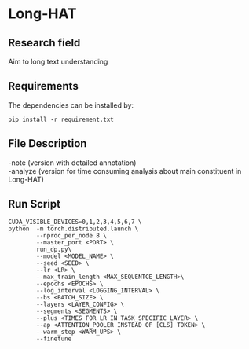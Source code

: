 # Long-HAT
## Research field
Aim to long text understanding

## Requirements
The dependencies can be installed by:
```
pip install -r requirement.txt
```

## File Description
-note (version with detailed annotation)  
-analyze (version for time consuming analysis about main constituent in Long-HAT)

## Run Script
```
CUDA_VISIBLE_DEVICES=0,1,2,3,4,5,6,7 \
python  -m torch.distributed.launch \
        --nproc_per_node 8 \
        --master_port <PORT> \
        run_dp.py\
        --model <MODEL_NAME> \ 
        --seed <SEED> \
        --lr <LR> \
        --max_train_length <MAX_SEQUENTCE_LENGTH>\
        --epochs <EPOCHS> \
        --log_interval <LOGGING_INTERVAL> \
        --bs <BATCH_SIZE> \
        --layers <LAYER_CONFIG> \
        --segments <SEGMENTS> \
        --plus <TIMES FOR LR IN TASK_SPECIFIC_LAYER> \
        --ap <ATTENTION_POOLER INSTEAD OF [CLS] TOKEN> \
        --warm_step <WARM_UPS> \
        --finetune
```
